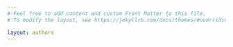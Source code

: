 ```yaml
---
# Feel free to add content and custom Front Matter to this file.
# To modify the layout, see https://jekyllrb.com/docs/themes/#overriding-theme-defaults

layout: authors
---
```

